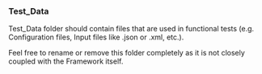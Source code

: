 ### Test_Data ###

Test_Data folder should contain files that are used in functional tests (e.g. Configuration files, Input files like .json or .xml, etc.).

Feel free to rename or remove this folder completely as it is not closely coupled with the Framework itself.
